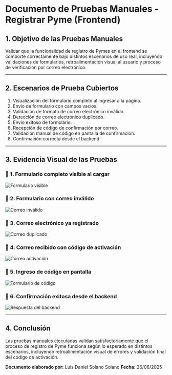 # **Documento de Pruebas Manuales - Registrar Pyme (Frontend)**

## **1. Objetivo de las Pruebas Manuales**

Validar que la funcionalidad de registro de Pymes en el frontend se comporte correctamente bajo distintos escenarios de uso real, incluyendo validaciones de formularios, retroalimentación visual al usuario y proceso de verificación por correo electrónico.

---

## **2. Escenarios de Prueba Cubiertos**

1. Visualización del formulario completo al ingresar a la página.
2. Envio de formulario con campos vacíos.
3. Validación de formato de correo electrónico inválido.
4. Detección de correo electrónico duplicado.
5. Envio exitoso de formulario.
6. Recepción de código de confirmación por correo.
7. Validación manual de código en pantalla de confirmación.
8. Confirmación correcta desde el backend.

---

## **3. Evidencia Visual de las Pruebas**

### 🔹 1. Formulario completo visible al cargar

![Formulario visible](./img-Registrar-Pyme/1.jpg)

### 🔹 2. Formulario con correo inválido

![Correo inválido](./img-Registrar-Pyme/2.jpg)

### 🔹 3. Correo electrónico ya registrado

![Correo duplicado](./img-Registrar-Pyme/3.jpg)

### 🔹 4. Correo recibido con código de activación

![Correo activación](./img-Registrar-Pyme/4.jpg)

### 🔹 5. Ingreso de código en pantalla

![Formulario de código](./img-Registrar-Pyme/5.jpg)

### 🔹 6. Confirmación exitosa desde el backend

![Respuesta del backend](./img-Registrar-Pyme/6.jpg)

---

## **4. Conclusión**

Las pruebas manuales ejecutadas validan satisfactoriamente que el proceso de registro de Pyme funciona según lo esperado en distintos escenarios, incluyendo retroalimentación visual de errores y validación final del código de activación.

**Documento elaborado por:** Luis Daniel Solano Solano
**Fecha:** 26/06/2025
